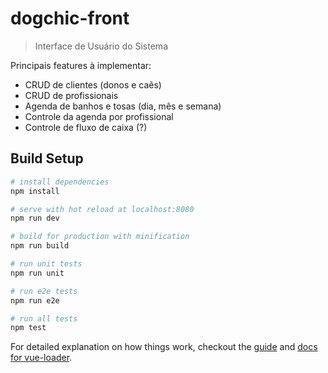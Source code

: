 # dogchic-front

> Interface de Usuário do Sistema

Principais features à implementar:
 - CRUD de clientes (donos e caẽs)
 - CRUD de profissionais
 - Agenda de banhos e tosas (dia, mês e semana)
 - Controle da agenda por profissional
 - Controle de fluxo de caixa (?)

## Build Setup

``` bash
# install dependencies
npm install

# serve with hot reload at localhost:8080
npm run dev

# build for production with minification
npm run build

# run unit tests
npm run unit

# run e2e tests
npm run e2e

# run all tests
npm test
```

For detailed explanation on how things work, checkout the [guide](https://github.com/vuejs-templates/webpack#vue-webpack-boilerplate) and [docs for vue-loader](http://vuejs.github.io/vue-loader).

